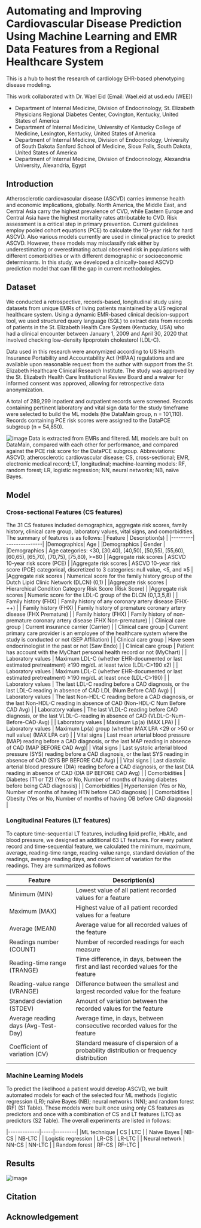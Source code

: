 # Automating and Improving Cardiovascular Disease Prediction Using Machine Learning and EMR Data Features from a Regional Healthcare System
This is a hub to host the research of cardiology EHR-based phenotyping disease modeling. 

This work collaborated with Dr. Wael Eid (Email: Wael.eid at usd.edu (WEE))
- Department of Internal Medicine, Division of Endocrinology, St. Elizabeth Physicians Regional Diabetes Center, Covington, Kentucky, United States of America 
- Department of Internal Medicine, University of Kentucky College of Medicine, Lexington, Kentucky, United States of America
- Department of Internal Medicine, Division of Endocrinology, University of South Dakota Sanford School of Medicine, Sioux Falls, South Dakota, United States of America
- Department of Internal Medicine, Division of Endocrinology, Alexandria University, Alexandria, Egypt

## Introduction

Atherosclerotic cardiovascular disease (ASCVD) carries immense health and economic implications, globally.  North America, the Middle East, and Central Asia carry the highest prevalence of CVD, while Eastern Europe and Central Asia have the highest mortality rates attributable to CVD. Risk assessment is a critical step in primary prevention. Current guidelines employ pooled cohort equations (PCE) to calculate the 10-year risk for hard ASCVD. Also various models currently are used in clinical practice to predict ASCVD. However, these models may misclassify risk either by underestimating or overestimating actual observed risk in populations with different comorbidities or with different demographic or socioeconomic determinants. In this study, we developed a clinically-based ASCVD prediction model that can fill the gap in current methodologies.

## Dataset 

We conducted a retrospective, records-based, longitudinal study using datasets from unique EMRs of living patients maintained by a US regional healthcare system. Using a dynamic EMR-based clinical decision-support tool, we used structured query language (SQL) to extract data from records of patients in the St. Elizabeth Health Care System (Kentucky, USA) who had a clinical encounter between January 1, 2009 and April 30, 2020 that involved checking low-density lipoprotein cholesterol (LDL-C). 

Data used in this research were anonymized according to US Health Insurance Portability and Accountability Act (HIPAA) regulations and are available upon reasonable request from the author with support from the St. Elizabeth Healthcare Clinical Research Institute. The study was approved by the St. Elizabeth Health Care Institutional Review Board and a waiver for informed consent was approved, allowing for retrospective data anonymization.

A total of 289,299 inpatient and outpatient records were screened. Records containing pertinent laboratory and vital sign data for the study timeframe were selected to build the ML models (the DataMain group, n = 101,110). Records containing PCE risk scores were assigned to the DataPCE subgroup (n = 54,850). 

![image](https://user-images.githubusercontent.com/98625360/164759975-55aa53c5-09d7-468a-bd49-c915a174c12c.png)
Data is extracted from EMRs and filtered. ML models are built on DataMain, compared with each other for performance, and compared against the PCE risk score for the DataPCE subgroup. Abbreviations: ASCVD, atherosclerotic cardiovascular disease; CS, cross-sectional; EMR, electronic medical record; LT, longitudinal; machine-learning models: RF, random forest; LR, logistic regression; NN, neural networks; NB, naïve Bayes.

## Model

### Cross-sectional Features (CS features)
The 31 CS features included demographics, aggregate risk scores, family history, clinical care group, laboratory values, vital signs, and comorbidities.
The summary of features is as follows:
| Feature |	Description(s) |
|---------| ---------------|
|Demographics|	Age |
|Demographics	| Gender  | 
|Demographics	| Age categories: <30, [30,40), [40,50), [50,55), [55,60), [60,65), [65,70), [70,75), [75,80), >=80 |
|Aggregate risk scores | ASCVD 10-year risk score (PCE) |
|Aggregate risk scores | 	ASCVD 10-year risk score (PCE) categorical, discretized to 3 categories: null value, <5, and ≥5 |
|Aggregate risk scores | 	Numerical score for the family history group of the Dutch Lipid Clinic Network (DLCN)  (0,1) |
|Aggregate risk scores | 	Hierarchical Condition Category Risk Score (Risk Score) |
|Aggregate risk scores | 	Numeric score for the LDL-C group of the DLCN (0,1,3,5,8) |
| Family history (FHX)	|	Family history of any coronary artery disease (FHX-++) |
| Family history (FHX)	|	Family history of premature coronary artery disease (FHX Premature) |
| Family history (FHX)	|	Family history of non-premature coronary artery disease (FHX Non-premature) |
| Clinical care group	|	Current insurance carrier (Carrier) |
| Clinical care group	| Current primary care provider is an employee of the healthcare system where the study is conducted or not (SEP Affiliation) |
| Clinical care group	| 	Have seen endocrinologist in the past or not (Saw Endo) |
| Clinical care group	| 	Patient has account with the MyChart personal health record or not (MyChart) |
| Laboratory values	|	Maximum LDL-C (whether EHR-documented or last estimated pretreatment) ≥190 mg/dL at least twice (LDL-C>190 x2) |
| Laboratory values	|	Maximum LDL-C (whether EHR-documented or last estimated pretreatment) ≥190 mg/dL at least once (LDL-C>190) |
| Laboratory values	|	The last LDL-C reading before a CAD diagnosis, or the last LDL-C reading in absence of CAD LDL (Num Before CAD Avg) | 
| Laboratory values	|	The last Non-HDL-C reading before a CAD diagnosis, or the last Non-HDL-C reading in absence of CAD (Non-HDL-C Num Before CAD Avg) | 
| Laboratory values	|	The last VLDL-C reading before CAD diagnosis, or the last VLDL-C-reading in absence of CAD (VLDL-C-Num-Before-CAD-Avg) |
| Laboratory values	|	Maximum Lp(a) (MAX LPA) |
| Laboratory values	|	Maximum Lp(a) group (whether MAX LPA <29 or >50 or null value) (MAX LPA cat) |
| Vital signs	|	Last mean arterial blood pressure (MAP) reading before a CAD diagnosis, or the last MAP reading in absence of CAD (MAP BEFORE CAD Avg)|
| Vital signs	|	Last systolic arterial blood pressure (SYS) reading before a CAD diagnosis, or the last SYS reading in absence of CAD (SYS BP BEFORE CAD Avg) |
| Vital signs	|	Last diastolic arterial blood pressure (DIA) reading before a CAD diagnosis, or the last DIA reading in absence of CAD (DIA BP BEFORE CAD Avg) |
| Comorbidities	|	Diabetes (T1 or T2) (Yes or No, Number of months of having diabetes before being CAD diagnosis) |
| Comorbidities	|	Hypertension (Yes or No, Number of months of having HTN before CAD diagnosis) |
| Comorbidities	|	Obesity (Yes or No, Number of months of having OB before CAD diagnosis) |


### Longitudinal Features (LT features)

To capture time-sequential LT features, including lipid profile, HbA1c, and blood pressure, we designed an additional 63 LT features. For every patient record and time-sequential feature, we calculated the minimum, maximum, average, reading-time range, reading-value range, standard deviation of the readings, average reading days, and coefficient of variation for the readings. They are summarized as follows

| Feature |	Description(s) |
|---------| ---------------|
| Minimum (MIN)	| Lowest value of all patient recorded values for a feature |
| Maximum (MAX)	| Highest value of all patient recorded values for a feature |
| Average (MEAN) |	Average value for all recorded values of the feature |
| Readings number (COUNT)	| Number of recorded readings for each measure |
| Reading-time range (TRANGE)  |	Time difference, in days, between the first and last recorded values for the feature |
| Reading-value range (VRANGE) |	Difference between the smallest and largest recorded value for the feature |
| Standard deviation (STDEV) |	Amount of variation between the recorded values for the feature |
| Average reading days (Avg-Test-Day) |	Average time, in days, between consecutive recorded values for the feature   |
| Coefficient of variation (CV) |	Standard measure of dispersion of a probability distribution or frequency distribution |


### Machine Learning Models

To predict the likelihood a patient would develop ASCVD, we built automated models for each of the selected four ML methods (logistic regression (LR); naïve Bayes (NB); neural networks (NN); and random forest (RF) (S1 Table). These models were built once using only CS features as predictors and once with a combination of CS and LT features (LTC) as predictors (S2 Table). The overall experiments are listed in follows:

|-------------|-----|---------|
|ML technique |	CS	| LTC |
| Naive Bayes	| NB-CS	| NB-LTC |
| Logistic regression |	LR-CS	 | LR-LTC |
| Neural network |	NN-CS |	NN-LTC |
| Random forest |	RF-CS	 | RF-LTC |

## Results

![image](https://user-images.githubusercontent.com/98625360/164762487-e60ff440-06a2-4097-a8de-0517657051bf.png)




## Citation

## Acknowledgement



